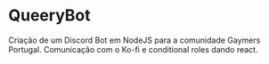 # QueeryBot
Criação de um Discord Bot em NodeJS para a comunidade Gaymers Portugal. Comunicação com o Ko-fi e conditional roles dando react.
